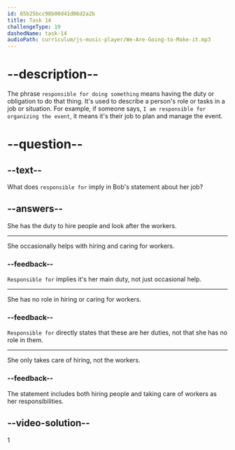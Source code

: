 ```yaml
---
id: 65b25bcc98b00d41d06d2a2b
title: Task 14
challengeType: 19
dashedName: task-14
audioPath: curriculum/js-music-player/We-Are-Going-to-Make-it.mp3
---
```


<!--
AUDIO REFERENCE:
Bob: Well, she's responsible for hiring people and taking care of workers.
-->

# --description--

The phrase `responsible for doing something` means having the duty or obligation to do that thing. It's used to describe a person's role or tasks in a job or situation. For example, if someone says, `I am responsible for organizing the event`, it means it's their job to plan and manage the event.

# --question--

## --text--

What does `responsible for` imply in Bob's statement about her job?

## --answers--

She has the duty to hire people and look after the workers.

---

She occasionally helps with hiring and caring for workers.

### --feedback--

`Responsible for` implies it's her main duty, not just occasional help.

---

She has no role in hiring or caring for workers.

### --feedback--

`Responsible for` directly states that these are her duties, not that she has no role in them.

---

She only takes care of hiring, not the workers.

### --feedback--

The statement includes both hiring people and taking care of workers as her responsibilities.

## --video-solution--

1
